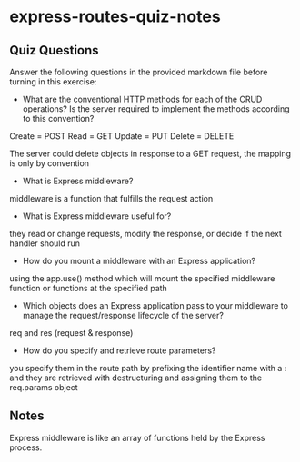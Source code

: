 # express-routes-quiz-notes

## Quiz Questions

Answer the following questions in the provided markdown file before turning in this exercise:

- What are the conventional HTTP methods for each of the CRUD operations? Is the server required to implement the methods according to this convention?

Create = POST
Read = GET
Update = PUT
Delete = DELETE

The server could delete objects in response to a GET request, the mapping is only by convention

- What is Express middleware?

middleware is a function that fulfills the request action

- What is Express middleware useful for?

they read or change requests, modify the response, or decide if the next handler should run

- How do you mount a middleware with an Express application?

using the app.use() method which will mount the specified middleware function or functions at the specified path

- Which objects does an Express application pass to your middleware to manage the request/response lifecycle of the server?

req and res (request & response)

- How do you specify and retrieve route parameters?

you specify them in the route path by prefixing the identifier name with a :
and they are retrieved with destructuring and assigning them to the req.params object

## Notes

Express middleware is like an array of functions held by the Express process.
